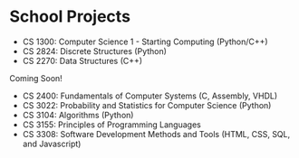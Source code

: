 # School Projects


- CS 1300: Computer Science 1 - Starting Computing (Python/C++)
- CS 2824: Discrete Structures (Python)
- CS 2270: Data Structures (C++)

Coming Soon!
- CS 2400: Fundamentals of Computer Systems (C, Assembly, VHDL)
- CS 3022: Probability and Statistics for Computer Science (Python)
- CS 3104: Algorithms (Python)
- CS 3155: Principles of Programming Languages
- CS 3308: Software Development Methods and Tools (HTML, CSS, SQL, and Javascript)

